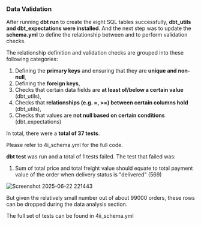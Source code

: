### Data Validation 

After running **dbt run** to create the eight SQL tables successfully, **dbt_utils and dbt_expectations were installed**. And the next step was to update the **schema.yml** to define the relationship between and to perform validation checks.

The relationship definition and validation checks are grouped into these following categories:

1) Defining the **primary keys** and ensuring that they are **unique and non-null**,
2) Defining the **foreign keys**,
3) Checks that certain data fields are **at least of/below a certain value** (dbt_utils),
4) Checks that **relationships (e.g. =, >=) between certain columns hold** (dbt_utils),
5) Checks that values are **not null based on certain conditions** (dbt_expectations)

In total, there were a **total of 37 tests**. 

Please refer to 4i_schema.yml for the full code.

**dbt test** was run and a total of 1 tests failed. The test that failed was:

1. Sum of total price and total freight value should equate to total payment value of the order when delivery status is "delivered" (569)

![Screenshot 2025-06-22 221443](https://github.com/user-attachments/assets/6b9a5340-456b-4565-a6bf-4d7e59adcf93)

But given the relatively small number out of about 99000 orders, these rows can be dropped during the data analysis section.

The full set of tests can be found in 4ii_schema.yml
